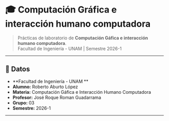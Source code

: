 # 🎓 Computación Gráfica e interacción humano computadora

> Prácticas de laboratorio de **Computación Gáfica e interacción humano computadora**.  
> Facultad de Ingeniería - UNAM  | Semestre 2026-1  

---

## 📌 Datos

- **Facultad de Ingeniería - UNAM **  
- **Alumno:** Roberto Aburto López   
- **Materia:** Computación Gáfica e Interacción Humano Computadora 
- **Profesor:** José Roque Roman Guadarrama
- **Grupo:** 03 
- **Semestre:** 2026-1 

---
